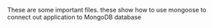 These are some important files.
these show how to use mongoose to connect out application to MongoDB database 
